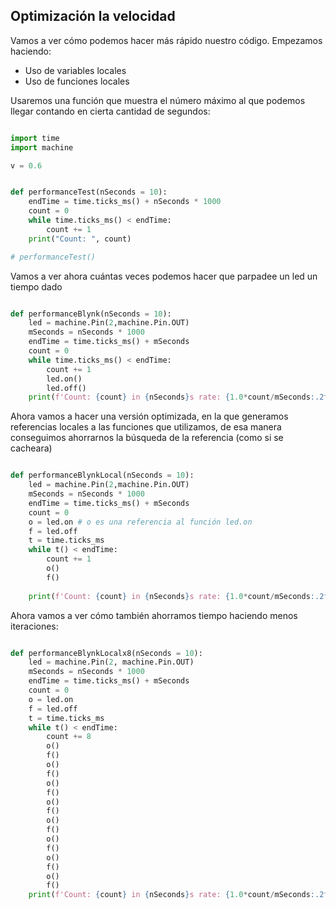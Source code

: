 ## Optimización la velocidad

Vamos a ver cómo podemos hacer más rápido nuestro código. Empezamos haciendo:

* Uso de variables locales
* Uso de funciones locales

Usaremos una función que muestra el número máximo al que podemos llegar contando en cierta cantidad de segundos:

```python

import time
import machine

v = 0.6


def performanceTest(nSeconds = 10):
    endTime = time.ticks_ms() + nSeconds * 1000
    count = 0
    while time.ticks_ms() < endTime:
        count += 1
    print("Count: ", count)

# performanceTest()

```

Vamos a ver ahora cuántas veces podemos hacer que parpadee un led un tiempo dado

```python

def performanceBlynk(nSeconds = 10):
    led = machine.Pin(2,machine.Pin.OUT)
    mSeconds = nSeconds * 1000
    endTime = time.ticks_ms() + mSeconds
    count = 0
    while time.ticks_ms() < endTime:
        count += 1
        led.on()
        led.off()
    print(f'Count: {count} in {nSeconds}s rate: {1.0*count/mSeconds:.2f} KHz')

```

Ahora vamos a hacer una versión optimizada, en la que generamos referencias locales a las funciones que utilizamos, de esa manera conseguimos ahorrarnos la búsqueda de la referencia (como si se cacheara)

```python

def performanceBlynkLocal(nSeconds = 10):
    led = machine.Pin(2,machine.Pin.OUT)
    mSeconds = nSeconds * 1000
    endTime = time.ticks_ms() + mSeconds
    count = 0
    o = led.on # o es una referencia al función led.on
    f = led.off
    t = time.ticks_ms
    while t() < endTime:
        count += 1
        o()
        f()
    
    print(f'Count: {count} in {nSeconds}s rate: {1.0*count/mSeconds:.2f} KHz (local)')  

```

Ahora vamos a ver cómo también ahorramos tiempo haciendo menos iteraciones:

```python

def performanceBlynkLocalx8(nSeconds = 10):
    led = machine.Pin(2, machine.Pin.OUT)
    mSeconds = nSeconds * 1000
    endTime = time.ticks_ms() + mSeconds
    count = 0
    o = led.on
    f = led.off
    t = time.ticks_ms
    while t() < endTime:
        count += 8
        o()
        f()
        o()
        f()
        o()
        f()
        o()
        f()
        o()
        f()
        o()
        f()
        o()
        f()
        o()
        f()         
    print(f'Count: {count} in {nSeconds}s rate: {1.0*count/mSeconds:.2f} KHz (local x 8)')
```

